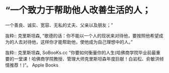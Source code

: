 # “一个致力于帮助他人改善生活的人；

一个善良、诚实、宽容、无私的丈夫、父亲以及朋友；”

抜粋:: 克里斯坦森, “歌德的话：你不能以一个人的现状来对待他，要按照他希望成为的人去对待他，这样你才能帮助他，使他成为自己理想中的人。”

抜粋:: 克里斯坦森, SoBooKs.cc  “你要如何衡量你的人生(哈佛商学院毕业前最重要的一堂课！哈佛商学院教授、管理大师克里斯坦森年度巨献！白岩松、俞敏洪倾情推荐！)”。 Apple Books  
